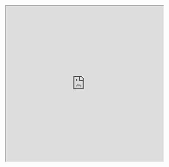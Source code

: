 <iframe src="https://github.com/sumeet-with-2e/SumeetPachauri/blob/main/Sumee%20Pachauri.pdf" width="100%" height="500px">
</iframe>
